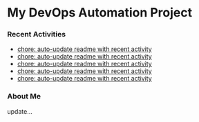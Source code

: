# My DevOps Automation Project

### Recent Activities
<!-- activity:START -->
- [chore: auto-update readme with recent activity](https://github.com/kaigiii/mybowling-app/commit/ae917a8823fcbadf47ce419adae42fb65d661fbc)
- [chore: auto-update readme with recent activity](https://github.com/kaigiii/mybowling-app/commit/f44d7cdcd5d70d7fd3519d049298969316e105b8)
- [chore: auto-update readme with recent activity](https://github.com/kaigiii/mybowling-app/commit/7ef7d1af179d2c240ae61ec8f020ac919043c31f)
- [chore: auto-update readme with recent activity](https://github.com/kaigiii/mybowling-app/commit/222e24141066f968366eaed96f74d849fd5ebbed)
- [chore: auto-update readme with recent activity](https://github.com/kaigiii/mybowling-app/commit/12d727986df5adf175470f1e229899a9a4da8cae)
<!-- activity:END -->

### About Me
<!-- MYLINKS:START -->
<!-- MYLINKS:END -->

update...
